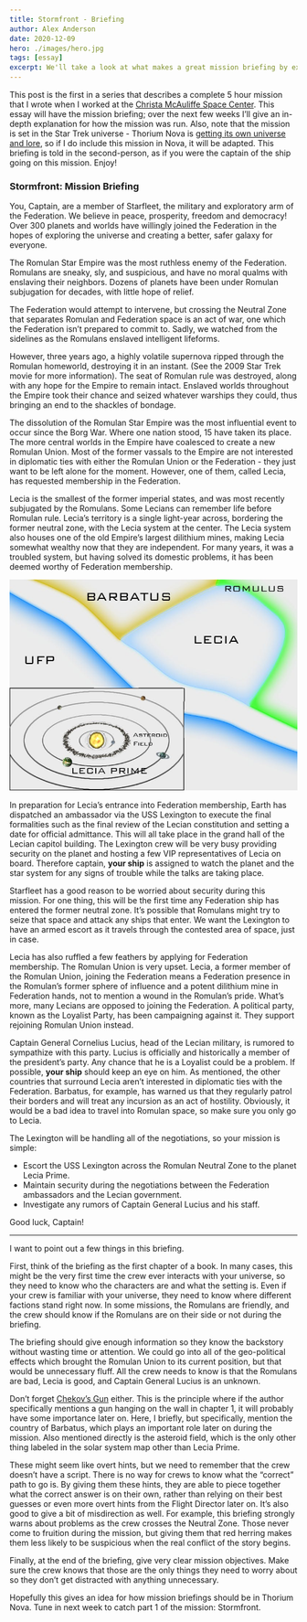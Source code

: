 ```yaml
---
title: Stormfront - Briefing
author: Alex Anderson
date: 2020-12-09
hero: ./images/hero.jpg
tags: [essay]
excerpt: We'll take a look at what makes a great mission briefing by exploring one of the missions Alex wrote.
---
```


This post is the first in a series that describes a complete 5 hour mission that I wrote when I worked at the [Christa McAuliffe Space Center](https://spacecenter.alpineschools.org/). This essay will have the mission briefing; over the next few weeks I’ll give an in-depth explanation for how the mission was run. Also, note that the mission is set in the Star Trek universe - Thorium Nova is [getting its own universe and lore](/blog/Thorium-Nova's-Lore), so if I do include this mission in Nova, it will be adapted. This briefing is told in the second-person, as if you were the captain of the ship going on this mission. Enjoy!

### Stormfront: Mission Briefing

You, Captain, are a member of Starfleet, the military and exploratory arm of the Federation. We believe in peace, prosperity, freedom and democracy! Over 300 planets and worlds have willingly joined the Federation in the hopes of exploring the universe and creating a better, safer galaxy for everyone.

The Romulan Star Empire was the most ruthless enemy of the Federation. Romulans are sneaky, sly, and suspicious, and have no moral qualms with enslaving their neighbors. Dozens of planets have been under Romulan subjugation for decades, with little hope of relief.

The Federation would attempt to intervene, but crossing the Neutral Zone that separates Romulan and Federation space is an act of war, one which the Federation isn’t prepared to commit to. Sadly, we watched from the sidelines as the Romulans enslaved intelligent lifeforms.

However, three years ago, a highly volatile supernova ripped through the Romulan homeworld, destroying it in an instant. (See the 2009 Star Trek movie for more information). The seat of Romulan rule was destroyed, along with any hope for the Empire to remain intact. Enslaved worlds throughout the Empire took their chance and seized whatever warships they could, thus bringing an end to the shackles of bondage.

The dissolution of the Romulan Star Empire was the most influential event to occur since the Borg War. Where one nation stood, 15 have taken its place. The more central worlds in the Empire have coalesced to create a new Romulan Union. Most of the former vassals to the Empire are not interested in diplomatic ties with either the Romulan Union or the Federation - they just want to be left alone for the moment. However, one of them, called Lecia, has requested membership in the Federation.

Lecia is the smallest of the former imperial states, and was most recently subjugated by the Romulans. Some Lecians can remember life before Romulan rule. Lecia’s territory is a single light-year across, bordering the former neutral zone, with the Lecia system at the center. The Lecia system also houses one of the old Empire’s largest dilithium mines, making Lecia somewhat wealthy now that they are independent. For many years, it was a troubled system, but having solved its domestic problems, it has been deemed worthy of Federation membership.

![Lecia Map](images/map.jpeg)

In preparation for Lecia’s entrance into Federation membership, Earth has dispatched an ambassador via the USS Lexington to execute the final formalities such as the final review of the Lecian constitution and setting a date for official admittance. This will all take place in the grand hall of the Lecian capitol building. The Lexington crew will be very busy providing security on the planet and hosting a few VIP representatives of Lecia on board. Therefore captain, **your ship** is assigned to watch the planet and the star system for any signs of trouble while the talks are taking place.

Starfleet has a good reason to be worried about security during this mission. For one thing, this will be the first time any Federation ship has entered the former neutral zone. It’s possible that Romulans might try to seize that space and attack any ships that enter. We want the Lexington to have an armed escort as it travels through the contested area of space, just in case.

Lecia has also ruffled a few feathers by applying for Federation membership. The Romulan Union is very upset. Lecia, a former member of the Romulan Union, joining the Federation means a Federation presence in the Romulan’s former sphere of influence and a potent dilithium mine in Federation hands, not to mention a wound in the Romulan’s pride. What’s more, many Lecians are opposed to joining the Federation. A political party, known as the Loyalist Party, has been campaigning against it. They support rejoining Romulan Union instead.

Captain General Cornelius Lucius, head of the Lecian military, is rumored to sympathize with this party. Lucius is officially and historically a member of the president’s party. Any chance that he is a Loyalist could be a problem. If possible, **your ship** should keep an eye on him. As mentioned, the other countries that surround Lecia aren’t interested in diplomatic ties with the Federation. Barbatus, for example, has warned us that they regularly patrol their borders and will treat any incursion as an act of hostility. Obviously, it would be a bad idea to travel into Romulan space, so make sure you only go to Lecia.

The Lexington will be handling all of the negotiations, so your mission is simple:

- Escort the USS Lexington across the Romulan Neutral Zone to the planet Lecia Prime.
- Maintain security during the negotiations between the Federation ambassadors and the Lecian government.
- Investigate any rumors of Captain General Lucius and his staff.

Good luck, Captain!

---

I want to point out a few things in this briefing.

First, think of the briefing as the first chapter of a book. In many cases, this might be the very first time the crew ever interacts with your universe, so they need to know who the characters are and what the setting is. Even if your crew is familiar with your universe, they need to know where different factions stand right now. In some missions, the Romulans are friendly, and the crew should know if the Romulans are on their side or not during the briefing.

The briefing should give enough information so they know the backstory without wasting time or attention. We could go into all of the geo-political effects which brought the Romulan Union to its current position, but that would be unnecessary fluff. All the crew needs to know is that the Romulans are bad, Lecia is good, and Captain General Lucius is an unknown.

Don’t forget [Chekov’s Gun](https://en.wikipedia.org/wiki/Chekhov's_gun) either. This is the principle where if the author specifically mentions a gun hanging on the wall in chapter 1, it will probably have some importance later on. Here, I briefly, but specifically, mention the country of Barbatus, which plays an important role later on during the mission. Also mentioned directly is the asteroid field, which is the only other thing labeled in the solar system map other than Lecia Prime.

These might seem like overt hints, but we need to remember that the crew doesn’t have a script. There is no way for crews to know what the “correct” path to go is. By giving them these hints, they are able to piece together what the correct answer is on their own, rather than relying on their best guesses or even more overt hints from the Flight Director later on. It’s also good to give a bit of misdirection as well. For example, this briefing strongly warns about problems as the crew crosses the Neutral Zone. Those never come to fruition during the mission, but giving them that red herring makes them less likely to be suspicious when the real conflict of the story begins.

Finally, at the end of the briefing, give very clear mission objectives. Make sure the crew knows that those are the only things they need to worry about so they don’t get distracted with anything unnecessary.

Hopefully this gives an idea for how mission briefings should be in Thorium Nova. Tune in next week to catch part 1 of the mission: Stormfront.
